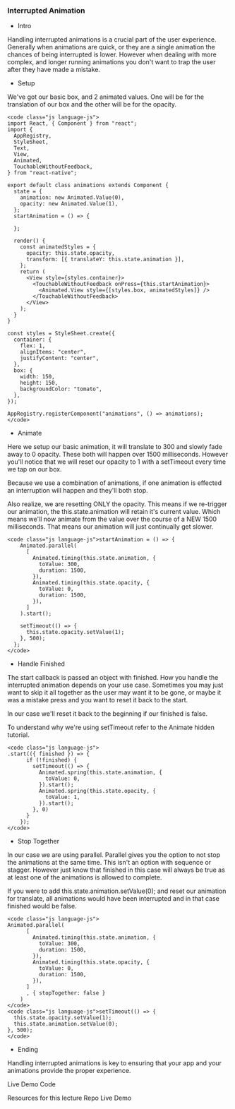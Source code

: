 ### Interrupted Animation
- Intro

Handling interrupted animations is a crucial part of the user experience. Generally when animations are quick, or they are a single animation the chances of being interrupted is lower. However when dealing with more complex, and longer running animations you don't want to trap the user after they have made a mistake.

- Setup

We've got our basic box, and 2 animated values. One will be for the translation of our box and the other will be for the opacity.

```
<code class="js language-js">
import React, { Component } from "react";
import {
  AppRegistry,
  StyleSheet,
  Text,
  View,
  Animated,
  TouchableWithoutFeedback,
} from "react-native";
 
export default class animations extends Component {
  state = {
    animation: new Animated.Value(0),
    opacity: new Animated.Value(1),
  };
  startAnimation = () => {
 
  };
 
  render() {
    const animatedStyles = {
      opacity: this.state.opacity,
      transform: [{ translateY: this.state.animation }],
    };
    return (
      <View style={styles.container}>
        <TouchableWithoutFeedback onPress={this.startAnimation}>
          <Animated.View style={[styles.box, animatedStyles]} />
        </TouchableWithoutFeedback>
      </View>
    );
  }
}
 
const styles = StyleSheet.create({
  container: {
    flex: 1,
    alignItems: "center",
    justifyContent: "center",
  },
  box: {
    width: 150,
    height: 150,
    backgroundColor: "tomato",
  },
});
 
AppRegistry.registerComponent("animations", () => animations);
</code>
```
 
- Animate

Here we setup our basic animation, it will translate to 300 and slowly fade away to 0 opacity. These both will happen over 1500 milliseconds. However you'll notice that we will reset our opacity to 1 with a setTimeout every time we tap on our box.

Because we use a combination of animations, if one animation is effected an interruption will happen and they'll both stop.

Also realize, we are resetting ONLY the opacity. This means if we re-trigger our animation, the this.state.animation will retain it's current value. Which means we'll now animate from the value over the course of a NEW 1500 milliseconds. That means our animation will just continually get slower.

```
<code class="js language-js">startAnimation = () => {
    Animated.parallel(
      [
        Animated.timing(this.state.animation, {
          toValue: 300,
          duration: 1500,
        }),
        Animated.timing(this.state.opacity, {
          toValue: 0,
          duration: 1500,
        }),
      ]
    ).start();
 
    setTimeout(() => {
      this.state.opacity.setValue(1);
    }, 500);
  };
</code>
```
- Handle Finished

The start callback is passed an object with finished. How you handle the interrupted animation depends on your use case. Sometimes you may just want to skip it all together as the user may want it to be gone, or maybe it was a mistake press and you want to reset it back to the start.

In our case we'll reset it back to the beginning if our finished is false.

To understand why we're using setTimeout refer to the Animate hidden tutorial.

```
<code class="js language-js">
.start(({ finished }) => {
      if (!finished) {
        setTimeout(() => {
          Animated.spring(this.state.animation, {
            toValue: 0,
          }).start();
          Animated.spring(this.state.opacity, {
            toValue: 1,
          }).start();
        }, 0)
      }
    });
</code>
```

- Stop Together

In our case we are using parallel. Parallel gives you the option to not stop the animations at the same time. This isn't an option with sequence or stagger. However just know that finished in this case will always be true as at least one of the animations is allowed to complete.

If you were to add this.state.animation.setValue(0); and reset our animation for translate, all animations would have been interrupted and in that case finished would be false.

```
<code class="js language-js">
Animated.parallel(
      [
        Animated.timing(this.state.animation, {
          toValue: 300,
          duration: 1500,
        }),
        Animated.timing(this.state.opacity, {
          toValue: 0,
          duration: 1500,
        }),
      ]
      , { stopTogether: false }
    )
</code>
<code class="js language-js">setTimeout(() => {
  this.state.opacity.setValue(1);
  this.state.animation.setValue(0);
}, 500);
</code>
```
- Ending

Handling interrupted animations is key to ensuring that your app and your animations provide the proper experience.

Live Demo Code

Resources for this lecture
Repo
Live Demo